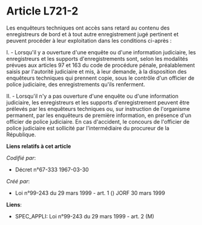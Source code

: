 # Article L721-2

Les enquêteurs techniques ont accès sans retard au contenu des enregistreurs de bord et à tout autre enregistrement jugé
pertinent et peuvent procéder à leur exploitation dans les conditions ci-après :

I. - Lorsqu'il y a ouverture d'une enquête ou d'une information judiciaire, les enregistreurs et les supports
d'enregistrements sont, selon les modalités prévues aux articles 97 et 163 du code de procédure pénale, préalablement saisis
par l'autorité judiciaire et mis, à leur demande, à la disposition des enquêteurs techniques qui prennent copie, sous le
contrôle d'un officier de police judiciaire, des enregistrements qu'ils renferment.

II. - Lorsqu'il n'y a pas ouverture d'une enquête ou d'une information judiciaire, les enregistreurs et les supports
d'enregistrement peuvent être prélevés par les enquêteurs techniques ou, sur instruction de l'organisme permanent, par les
enquêteurs de première information, en présence d'un officier de police judiciaire. En cas d'accident, le concours de
l'officier de police judiciaire est sollicité par l'intermédiaire du procureur de la République.

**Liens relatifs à cet article**

_Codifié par_:

  - Décret n°67-333 1967-03-30

_Créé par_:

  - Loi n°99-243 du 29 mars 1999 - art. 1 () JORF 30 mars 1999

**Liens**:

  - SPEC_APPLI: Loi n°99-243 du 29 mars 1999 - art. 2 (M)
